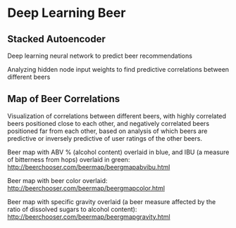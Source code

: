 Deep Learning Beer
======

Stacked Autoencoder
------
Deep learning neural network to predict beer recommendations

Analyzing hidden node input weights to find predictive correlations between different beers

Map of Beer Correlations
------
Visualization of correlations between different beers, with highly correlated beers positioned close to each other, and negatively correlated beers positioned far from each other, based on analysis of which beers are predictive or inversely predictive of user ratings of the other beers.

Beer map with ABV % (alcohol content) overlaid in blue, and IBU (a measure of bitterness from hops) overlaid in green: http://beerchooser.com/beermap/beergmapabvibu.html

Beer map with beer color overlaid: http://beerchooser.com/beermap/beergmapcolor.html

Beer map with specific gravity overlaid (a beer measure affected by the ratio of dissolved sugars to alcohol content): http://beerchooser.com/beermap/beergmapgravity.html